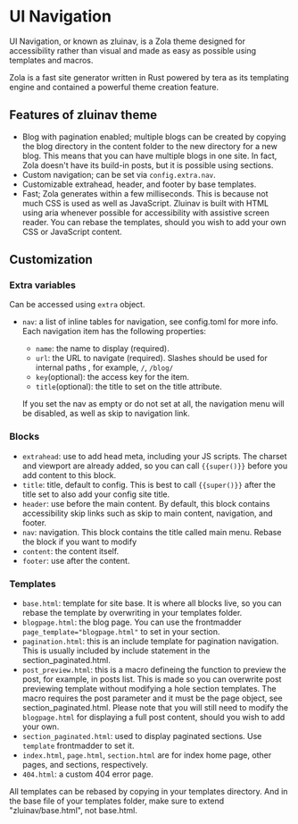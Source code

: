 # UI Navigation
UI Navigation, or known as zluinav, is a Zola theme designed for accessibility rather than visual and made as easy as possible using templates and macros.

Zola is a fast site generator written in Rust powered by tera as its templating engine and contained a powerful theme creation feature.

## Features of zluinav theme
* Blog with pagination enabled; multiple blogs can be created by copying the blog directory in the content folder to the new directory for a new blog. This means that you can have multiple blogs in one site. In fact, Zola doesn't have its build-in posts, but it is possible using sections.
* Custom navigation; can be set via `config.extra.nav`.
* Customizable extrahead, header, and footer by base templates.
* Fast; Zola generates within a few milliseconds. This is because not much CSS is used as well as JavaScript. Zluinav is built with HTML using aria whenever possible for accessibility with assistive screen reader. You can rebase the templates, should you wish to add your own CSS or JavaScript content.

## Customization

### Extra variables
Can be accessed using `extra` object.
* `nav`: a list of inline tables for navigation, see config.toml for more info. Each navigation item has the following properties:
	* `name`: the name to display (required).
	* `url`: the URL to navigate (required). Slashes should be used for internal paths , for example, `/`, `/blog/`
	* `key`(optional): the access key for the item.
	* `title`(optional): the title to set on the title attribute.
	
	If you set the nav as empty or do not set at all, the navigation menu will be disabled, as well as skip to navigation link.

### Blocks
* `extrahead`: use to add head meta, including your JS scripts. The charset and viewport are already added, so you can call `{{super()}}` before you add content to this block.
* `title`: title, default to config. This is best to call `{{super()}}` after the title set to also add your config site title.
* `header`: use before the main content. By default, this block contains accessibility skip links such as skip to main content, navigation, and footer.
* `nav`: navigation. This block contains the title called main menu. Rebase the block if you want to modify
* `content`: the content itself.
* `footer`: use after the content.

### Templates
* `base.html`: template for site base. It is where all blocks live, so you can rebase the template by overwriting in your templates folder.
* `blogpage.html`: the blog page. You can use the frontmadder `page_template="blogpage.html"` to set in your section.
* `pagination.html`: this is an include template for pagination navigation. This is usually included by include statement in the section_paginated.html.
* `post_preview.html`: this is a macro defineing the function to preview the post, for example, in posts list. This is made so you can overwrite post previewing template without modifying a hole section templates. The macro requires the post parameter and it must be the page object, see section_paginated.html. Please note that you will still need to modify the `blogpage.html` for displaying a full post content, should you wish to add your own.
* `section_paginated.html`: used to display paginated sections. Use `template` frontmadder to set it.
* `index.html`, `page.html`, `section.html` are for index home page, other pages, and sections, respectively.
* `404.html`: a custom 404 error page.

All templates can be rebased by copying in your templates directory. And in the base file of your templates folder, make sure to extend "zluinav/base.html", not base.html.